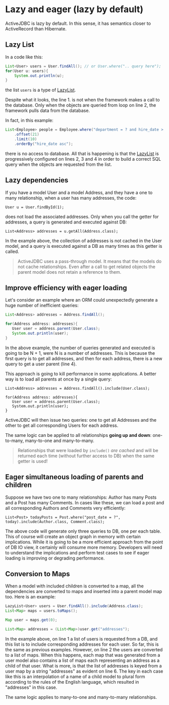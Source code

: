 # Lazy and eager (lazy by default)



ActiveJDBC is lazy by default. In this sense, it has semantics closer to ActiveRecord than Hibernate.

## Lazy List

In a code like this:

~~~~ {.java .numberLines .sp-code-number}
List<User> users = User.findAll(); // or User.where(".. query here");
for(User u: users){
    System.out.println(u);
}
~~~~

the list `users` is a type of [LazyList](http://javalite.github.io/activejdbc/org/javalite/activejdbc/LazyList.html).

Despite what it looks, the line 1. is not when the framework makes a call to the database. Only when the objects are
 queried from loop  on line 2, the framework pulls data from the database.


In fact, in this example:

~~~~ {.java .numberLines .sp-code-number}
List<Employee> people = Employee.where("department = ? and hire_date > ? ", "IT", hireDate)
    .offset(21)
    .limit(10)
    .orderBy("hire_date asc");
~~~~

there is no access to database. All that is happening is that the [LazyList](http://javalite.github.io/activejdbc/org/javalite/activejdbc/LazyList.html)
 is progressively configured on lines 2, 3 and 4 in order to build a correct SQL query when the objects are requested from the list.


## Lazy dependencies

If you have a model User and a model Address, and they have a one to many relationship, when a
user has many addresses, the code:

~~~~ {.java}
User u = User.findById(1);
~~~~

does not load the associated addresses. Only when you call the getter for addresses, a query is generated and executed against DB:

~~~~ {.java}
List<Address> addresses = u.getAll(Address.class);
~~~~

In the example above, the collection of addresses is not cached in the User model, and a query is executed against a
DB as many times as this getter is called.

> ActiveJDBC uses a pass-through model. It means that the models do not cache relationships. Even after a call to
> get related objects the parent model does not retain a reference to them.

## Improve efficiency with eager loading

Let's consider an example where an ORM could unexpectedly generate a huge number of inefficient queries:

~~~~ {.java .numberLines .sp-code-number}
List<Address> addresses = Address.findAll();

for(Address address: addresses){
   User user = address.parent(User.class);
   System.out.println(user);
}
~~~~

In the above example, the number of queries generated and executed is going to be N + 1, were N is a number of
addresses. This is because the first query is to get all addresses, and then for each address, there is a new query
to get a user parent (line 4).

This approach is going to kill performance in some applications. A better way is to load all parents at once by a single query:

~~~~ {.java}
List<Address> addresses = Address.findAll().include(User.class);

for(Address address: addresses){
   User user = address.parent(User.class);
   System.out.println(user);
}
~~~~

ActiveJDBC will then issue two queries: one to get all Addresses and the other to get all corresponding Users for each address.

The same logic can be applied to all relationships **going up and down**: one-to-many, many-to-one and many-to-many.

> Relationships that were loaded by `include()` *are cached* and will be returned each time (without further access to DB)
> when the same getter is used!

## Eager simultaneous loading of parents and children

Suppose we have two one to many relationships: Author has many Posts and a Post has many Comments. In cases like these,
we can load a post and all corresponding Authors and Comments very efficiently:

~~~~ {.java}
List<Post> todayPosts = Post.where("post_date = ?", today).include(Author.class, Comment.class);
~~~~

The above code will generate only three queries to DB, one per each table. This of course will create an object graph
in memory with certain implications. While it is going to be a more efficient approach from the point of DB IO view,
it certainly will consume more memory. Developers will need to understand the implications and perform test cases to
see if eager loading is improving or degrading performance.

## Conversion to Maps

When a model with included children is converted to a map, all the dependencies are converted to maps and inserted
into a parent model map too. Here is an example:

~~~~ {.java .numberLines .sp-code-number}
LazyList<User> users = User.findAll().include(Address.class);
List<Map> maps = users.toMaps();

Map user = maps.get(0);

List<Map> addresses = (List<Map>)user.get("addresses");
~~~~

In the example above, on line 1 a list of users is requested from a DB, and this list is to include corresponding
addresses for each user. So far, this is the same as previous examples. However, on line 2 the users are converted
to a list of maps. When this happens, each map that was generated from a user model also contains a list of maps each
representing an address as a child of that user. What is more, is that the list of addresses is keyed from a user map
by a string "addresses" as evident on line 6. The key in each case like this is an interpolation of a name of a
child model to plural form according to the rules of the English language, which resulted in "addresses" in this case.

The same logic applies to many-to-one and many-to-many relationships.
